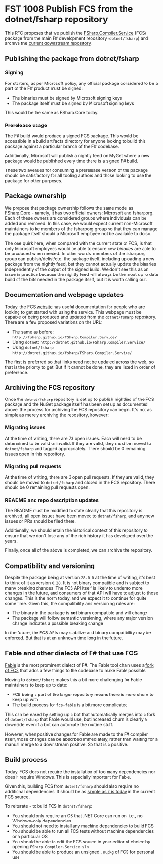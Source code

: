 # FST 1008 Publish FCS from the dotnet/fsharp repository

This RFC proposes that we publish the [FSharp.Compiler.Service](https://www.nuget.org/packages/FSharp.Compiler.Service/) (FCS) package from the main F# development repository (`dotnet/fsharp`) and archive the [current downstream repository](https://github.com/fsharp/fsharp.compiler.service).

## Publishing the package from dotnet/fsharp

### Signing

For starters, as per Microsoft policy, any official package considered to be a part of the F# product must be signed:

* The binaries must be signed by Microsoft signing keys
* The package itself must be signed by Microsoft signing keys

This would be the same as FSharp.Core today.

### Prerelease usage

The F# build would produce a signed FCS package. This would be accessible in a build artifacts directory for anyone looking to build this package against a particular branch of the F# codebase.

Additionally, Microsoft will publish a nightly feed on MyGet where a new package would be published every time there is a signed F# build.

These two avenues for consuming a prerelease version of the package should be satisfactory for all tooling authors and those looking to use the package for other purposes.

## Package ownership

We propose that package ownership follows the same model as [FSharp.Core](https://www.nuget.org/packages/FSharp.Core/) - namely, it has two official owners: Microsoft and fsharporg. Each of these owners are considered groups where individuals can be added and removed. In this case, we would expect current non-Microsoft maintainers to be members of the fsharporg group so that they can manage the package itself should a Microsoft employee not be available to do so.

The one quirk here, when compared with the current state of FCS, is that only Microsoft employees would be able to ensure new _binaries_ are able to be produced when needed. In other words, members of the fsharporg group can publish/delist/etc. the package itself, including uploading a new package from the nightly feed, but they cannot actually update the binaries independently of the output of the signed build. We don't see this as an issue in practice because the nightly feed will always be the most up to date build of the bits needed in the package itself, but it is worth calling out.

## Documentation and webpage updates

Today, the FCS [website](http://fsharp.github.io/FSharp.Compiler.Service/) has useful documentation for people who are looking to get started with using the service. This webpage must be capable of being produced and updated from the `dotnet/fsharp` repository. There are a few proposed variations on the URL:

* The same as before: `http://fsharp.github.io/FSharp.Compiler.Service/`
* Using `dotnet`: `http://dotnet.github.io/FSharp.Compiler.Service/`
* Using `dotnet/fsharp`: `http://dotnet.github.io/fsharp/FSharp.Compiler.Service/`

The first is preferred so that links need not be updated across the web, so that is the priority to get. But if it cannot be done, they are listed in order of preference.

## Archiving the FCS repository

Once the `dotnet/fsharp` repository is set up to publish nightlies of the FCS package and the NuGet package itself has been set up as documented above, the process for archiving the FCS repository can begin. It's not as simple as merely archiving the repository, however:

### Migrating issues

At the time of writing, there are 73 open issues. Each will need to be determined to be valid or invalid. If they are valid, they must be moved to `dotnet/fsharp` and tagged appropriately. There should be 0 remaining issues open in this repository.

### Migrating pull requests

At the time of writing, there are 3 open pull requests. If they are valid, they should be moved to `dotnet/fsharp` and closed in the FCS repository. There should be 0 remaining pull requests open.

### README and repo description updates

The README must be modified to state clearly that this repository is archived, all open issues have been moved to `dotnet/fsharp`, and any new issues or PRs should be filed there.

Additionally, we should retain the historical context of this repository to ensure that we don't lose any of the rich history it has developed over the years.

Finally, once all of the above is completed, we can archive the repository.

## Compatibility and versioning

Despite the package being at version `28.0.0` at the time of writing, it's best to think of it as version `0.28`. It is not binary compatible and is subject to many breaking changes. The FCS API itself is likely to undergo more changes in the future, and consumers of that API will have to adjust to those changes. This is the norm today, and we expect it to continue for quite some time. Given this, the compatibility and versioning rules are:

* The binary in the package is **not** binary compatible and will change
* The package will follow semantic versioning, where any major version change indicates a possible breaking change

In the future, the FCS APIs may stabilize and binary compatibility may be enforced. But that is at an unknown time long in the future.

## Fable and other dialects of F# that use FCS

[Fable](http://fable.io/) is the most prominent dialect of F#. The Fable tool chain uses a [fork of FCS](https://github.com/fable-compiler/Fable/tree/master/src/fcs-fable) that adds a few things to the codebase to make Fable possible.

Moving to `dotnet/fsharp` makes this a bit more challenging for Fable maintainers to keep up to date:

* FCS being a part of the larger repository means there is more churn to keep up with
* The build process for `fcs-fable` is a bit more complicated

This can be eased by setting up a bot that automatically merges into a fork of `dotnet/fsharp` that Fable would use, but increased churn is clearly a downside even if a bot can automate the routine stuff.

However, when positive changes for Fable are made to the F# compiler itself, those changes can be absorbed immediately, rather than waiting for a manual merge to a downstream positive. So that is a positive.

## Build process

Today, FCS does not require the installation of too many dependencies nor does it require Windows. This is especially important for Fable.

Given this, building FCS from `dotnet/fsharp` should also require no additional dependencies. It should be as [simple as it is today](https://github.com/Microsoft/visualfsharp/tree/master/fcs#building-testing-packaging-releases) in the current FCS source.

To reiterate - to build FCS in `dotnet/fsharp`:

* You should only require an OS that .NET Core can run on; i.e., no Windows-only dependencies
* You should not need to install any machine dependencies to build FCS
* You should be able to run all FCS tests without machine dependencies or a particular OS
* You should be able to edit the FCS source in your editor of choice by opening `FSharp.Compiler.Service.sln`
* You should be able to produce an unsigned `.nupkg` of FCS for personal use